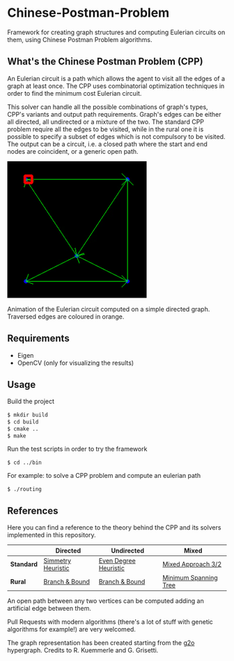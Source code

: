 # Chinese-Postman-Problem
Framework for creating graph structures and computing Eulerian circuits on them, using Chinese Postman Problem algorithms.

## What's the Chinese Postman Problem (CPP)


An Eulerian circuit is a path which allows the agent to visit all the edges of a graph at least once.
The CPP uses combinatorial optimization techniques in order to find the minimum cost Eulerian circuit.

This solver can handle all the possible combinations of graph's types, CPP's variants and output path requirements. 
Graph's edges can be either all directed, all undirected or a mixture of the two.
The standard CPP problem require all the edges to be visited, while in the rural one it is possible to specify a subset of edges which is not compulsory to be visited.
The output can be a circuit, i.e. a closed path where the start and end nodes are coincident, or a generic open path.

![eulerian circuit animation](https://github.com/alsora/chinese-postman-problem/blob/master/routing.gif)

Animation of the Eulerian circuit computed on a simple directed graph.
Traversed edges are coloured in orange.

## Requirements

 - Eigen
 - OpenCV (only for visualizing the results)



 ## Usage

 Build the project

    $ mkdir build
    $ cd build
    $ cmake ..
    $ make 



Run the test scripts in order to try the framework

    $ cd ../bin

For example: to solve a CPP problem and compute an eulerian path
     
    $ ./routing

 
## References

Here you can find a reference to the theory behind the CPP and its solvers implemented in this repository.

|   | Directed | Undirected | Mixed |
| ------------- | ------------- | ------------- |------------- |
| **Standard**  | [Simmetry Heuristic](https://www3.cs.stonybrook.edu/~algorith/implement/cpp/distrib/SPAEcpp.pdf) | [Even Degree Heuristic](http://web.mit.edu/urban_or_book/www/book/chapter6/6.4.2.html) | [Mixed Approach 3/2](https://pdfs.semanticscholar.org/bbbe/3546347a4a15cb6b51a6fbaf6cec4cc1ad17.pdf)|
| **Rural**  | [Branch & Bound](http://www.roboticsproceedings.org/rss06/p21.pdf)  | [Branch & Bound](http://www.roboticsproceedings.org/rss06/p21.pdf) | [Minimum Spanning Tree](https://www.ri.cmu.edu/pub_files/2011/8/thesis_xu.pdf)|

An open path between any two vertices can be computed adding an artificial edge between them.

Pull Requests with modern algorithms (there's a lot of stuff with genetic algorithms for example!) are very welcomed.


The graph representation has been created starting from the [g2o](https://github.com/RainerKuemmerle/g2o) hypergraph. Credits to R. Kuemmerle and G. Grisetti.

